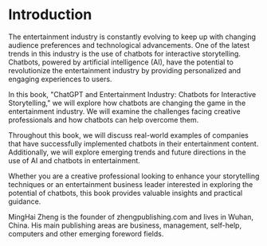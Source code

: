# Introduction

The entertainment industry is constantly evolving to keep up with changing audience preferences and technological advancements. One of the latest trends in this industry is the use of chatbots for interactive storytelling. Chatbots, powered by artificial intelligence (AI), have the potential to revolutionize the entertainment industry by providing personalized and engaging experiences to users.

In this book, "ChatGPT and Entertainment Industry: Chatbots for Interactive Storytelling," we will explore how chatbots are changing the game in the entertainment industry. We will examine the challenges facing creative professionals and how chatbots can help overcome them.

Throughout this book, we will discuss real-world examples of companies that have successfully implemented chatbots in their entertainment content. Additionally, we will explore emerging trends and future directions in the use of AI and chatbots in entertainment.

Whether you are a creative professional looking to enhance your storytelling techniques or an entertainment business leader interested in exploring the potential of chatbots, this book provides valuable insights and practical guidance.

MingHai Zheng is the founder of zhengpublishing.com and lives in Wuhan, China. His main publishing areas are business, management, self-help, computers and other emerging foreword fields.
